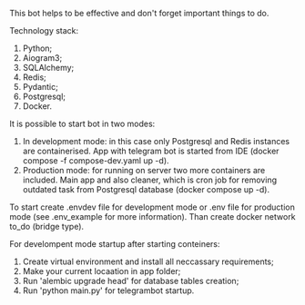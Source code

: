 This bot helps to be effective and don't forget important things to do.

Technology stack:

1. Python;
2. Aiogram3;
3. SQLAlchemy;
4. Redis;
5. Pydantic;
6. Postgresql;
7. Docker.

It is possible to start bot in two modes:

1. In development mode: in this case only Postgresql and Redis instances are containerised. App with telegram bot
is started from IDE (docker compose -f compose-dev.yaml up -d).
2. Production mode: for running on server two more containers are included. Main app and also cleaner, which is
cron job for removing outdated task from Postgresql database (docker compose up -d).

To start create .envdev file for development mode or .env file for production mode (see .env_example for more information).
Than create docker network to_do (bridge type).

For develompent mode startup after starting conteiners:

1. Create virtual environment and install all neccassary requirements;
2. Make your current locaation in app folder;
3. Run 'alembic upgrade head' for database tables creation;
4. Run 'python main.py' for telegrambot startup.